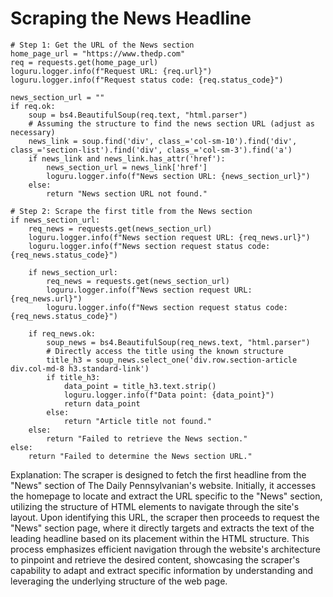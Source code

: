 # Scraping the News Headline

    # Step 1: Get the URL of the News section
    home_page_url = "https://www.thedp.com"
    req = requests.get(home_page_url)
    loguru.logger.info(f"Request URL: {req.url}")
    loguru.logger.info(f"Request status code: {req.status_code}")

    news_section_url = ""
    if req.ok:
        soup = bs4.BeautifulSoup(req.text, "html.parser")
        # Assuming the structure to find the news section URL (adjust as necessary)
        news_link = soup.find('div', class_='col-sm-10').find('div', class_='section-list').find('div', class_='col-sm-3').find('a')
        if news_link and news_link.has_attr('href'):
            news_section_url = news_link['href']
            loguru.logger.info(f"News section URL: {news_section_url}")
        else:
            return "News section URL not found."

    # Step 2: Scrape the first title from the News section
    if news_section_url:
        req_news = requests.get(news_section_url)
        loguru.logger.info(f"News section request URL: {req_news.url}")
        loguru.logger.info(f"News section request status code: {req_news.status_code}")
        
        if news_section_url:
            req_news = requests.get(news_section_url)
            loguru.logger.info(f"News section request URL: {req_news.url}")
            loguru.logger.info(f"News section request status code: {req_news.status_code}")

        if req_news.ok:
            soup_news = bs4.BeautifulSoup(req_news.text, "html.parser")
            # Directly access the title using the known structure
            title_h3 = soup_news.select_one('div.row.section-article div.col-md-8 h3.standard-link')
            if title_h3:
                data_point = title_h3.text.strip()
                loguru.logger.info(f"Data point: {data_point}")
                return data_point
            else:
                return "Article title not found."
        else:
            return "Failed to retrieve the News section."
    else:
        return "Failed to determine the News section URL."

Explanation: 
The scraper is designed to fetch the first headline from the "News" section of The Daily Pennsylvanian's website. Initially, it accesses the homepage to locate and extract the URL specific to the "News" section, utilizing the structure of HTML elements to navigate through the site's layout. Upon identifying this URL, the scraper then proceeds to request the "News" section page, where it directly targets and extracts the text of the leading headline based on its placement within the HTML structure. This process emphasizes efficient navigation through the website's architecture to pinpoint and retrieve the desired content, showcasing the scraper's capability to adapt and extract specific information by understanding and leveraging the underlying structure of the web page.
